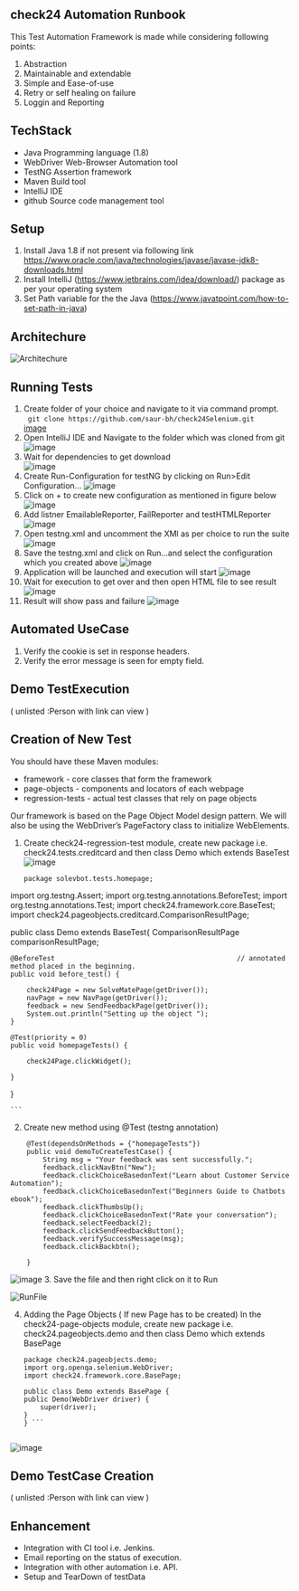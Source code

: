 ## check24 Automation Runbook
This Test Automation Framework is made while considering following points:
1. Abstraction
2. Maintainable and extendable
3. Simple and Ease-of-use
4. Retry or self healing on failure
5. Loggin and Reporting

## TechStack
* Java Programming language (1.8)
* WebDriver Web-Browser Automation tool
* TestNG Assertion framework
* Maven Build tool
* IntelliJ IDE
* github Source code management tool

## Setup
1. Install Java 1.8 if not present via following link https://www.oracle.com/java/technologies/javase/javase-jdk8-downloads.html
2. Install IntelliJ (https://www.jetbrains.com/idea/download/) package as per your operating system
3. Set Path variable for the the Java (https://www.javatpoint.com/how-to-set-path-in-java)

## Architechure
![Architechure](https://user-images.githubusercontent.com/22570719/130225643-1140d161-558a-49d2-9ba4-61238526d4d2.png)

## Running Tests
1. Create folder of your choice and navigate to it via command prompt.</br>
``` git clone https://github.com/saur-bh/check24Selenium.git``` </br>
[image](https://user-images.githubusercontent.com/22570719/156522786-b644b410-8ce8-45a3-9c6a-27582ff3f2be.png)
2. Open IntelliJ IDE and Navigate to the folder which was cloned from git</br>
![image](https://user-images.githubusercontent.com/22570719/130230210-8370134f-103a-4a46-a8fd-be5cd751b719.png)
3. Wait for dependencies to get download</br>
![image](https://user-images.githubusercontent.com/22570719/130235432-81faa416-8232-40ee-80be-a6b0167460ed.png)
4. Create Run-Configuration for testNG by clicking on Run>Edit Configuration...
![image](https://user-images.githubusercontent.com/22570719/130237002-0de9ac80-8247-4923-8d4f-6411e173f5a3.png)
5. Click on + to create new configuration as mentioned in figure below
![image](https://user-images.githubusercontent.com/22570719/130237319-cd598b0f-0bdd-471f-b095-197a38214881.png)
6. Add listner EmailableReporter, FailReporter and testHTMLReporter
![image](https://user-images.githubusercontent.com/22570719/130237451-c555ec4c-15b0-46f5-b2eb-ec3e5843351e.png)
7. Open testng.xml and uncomment the XMl as per choice to run the suite
![image](https://user-images.githubusercontent.com/22570719/130237914-525bdb86-972e-48a1-a9ea-a636ae7d7fac.png)
8. Save the testng.xml and click on Run...and select the configuration which you created above
![image](https://user-images.githubusercontent.com/22570719/130238096-9a119f21-d536-49cf-8cb4-47371452fd77.png)
9. Application will be launched and execution will start 
![image](https://user-images.githubusercontent.com/22570719/130238253-51b545ec-a4a0-4eac-bd97-7a63e536fb0d.png)
10. Wait for execution to get over and then open HTML file to see result
![image](https://user-images.githubusercontent.com/22570719/130239543-832015be-fd63-4211-a0c6-29f0c394a3ea.png)
11. Result will show pass and failure
![image](https://user-images.githubusercontent.com/22570719/130239457-78794a43-fa19-4923-9095-7b33e4ca4b55.png)

## Automated UseCase
1. Verify the cookie is set in response headers.
2. Verify the error message is seen for empty field.

## Demo TestExecution
 ( unlisted :Person with link can view )

## Creation of New Test 
 You should have these Maven modules:
 * framework - core classes that form the framework
 * page-objects - components and locators of each webpage
 * regression-tests - actual test classes that rely on page objects
 
 Our framework is based on the Page Object Model design pattern. We will also be using the WebDriver’s PageFactory class to initialize WebElements.


1. Create check24-regression-test module, create new package i.e. check24.tests.creditcard and then class Demo which extends BaseTest</br>
    ![image](https://user-images.githubusercontent.com/22570719/130243151-fce1d91a-6b1b-4055-acf7-5728091973d8.png)</br>
    ```
    package solevbot.tests.homepage;
import org.testng.Assert;
import org.testng.annotations.BeforeTest;
import org.testng.annotations.Test;
import check24.framework.core.BaseTest;
import check24.pageobjects.creditcard.ComparisonResultPage;


public class Demo extends BaseTest{
ComparisonResultPage comparisonResultPage;
   

    @BeforeTest                                             // annotated method placed in the beginning.
    public void before_test() {

        check24Page = new SolveMatePage(getDriver());
        navPage = new NavPage(getDriver());
        feedback = new SendFeedbackPage(getDriver());
        System.out.println("Setting up the object ");
    }

    @Test(priority = 0)
    public void homepageTests() {

        check24Page.clickWidget();

    }
}
  
    ```
    
2. Create new method using @Test (testng annotation) 
```
    @Test(dependsOnMethods = {"homepageTests"})
    public void demoToCreateTestCase() {
        String msg = "Your feedback was sent successfully.";
        feedback.clickNavBtn("New");
        feedback.clickChoiceBasedonText("Learn about Customer Service Automation");
        feedback.clickChoiceBasedonText("Beginners Guide to Chatbots ebook");
        feedback.clickThumbsUp();
        feedback.clickChoiceBasedonText("Rate your conversation");
        feedback.selectFeedback(2);
        feedback.clickSendFeedbackButton();
        feedback.verifySuccessMessage(msg);
        feedback.clickBackbtn();

    }
```
![image](https://user-images.githubusercontent.com/22570719/130244116-33ee9293-a98b-474b-9ec8-4c5ca98fdf4e.png)
3. Save the file and then right click on it to Run

![RunFile](https://user-images.githubusercontent.com/22570719/130244269-f4e067cc-aee4-4bb1-b37f-fc5f098833e1.png)
    
4. Adding the Page Objects ( If new Page has to be created)
    In the check24-page-objects module, create new package i.e. check24.pageobjects.demo and then class Demo which extends BasePage</br>
    ```
    package check24.pageobjects.demo;
    import org.openqa.selenium.WebDriver;
   import check24.framework.core.BasePage;

    public class Demo extends BasePage {
    public Demo(WebDriver driver) {
        super(driver);
    }
   } ```
  
![image](https://user-images.githubusercontent.com/22570719/130242940-92e74362-ec6d-4588-98ce-7cbaa548dbae.png)

## Demo TestCase Creation
( unlisted :Person with link can view )

## Enhancement
  * Integration with CI tool i.e. Jenkins.
  * Email reporting on the status of execution.
  * Integration with other automation i.e. API.
  * Setup and TearDown of testData

